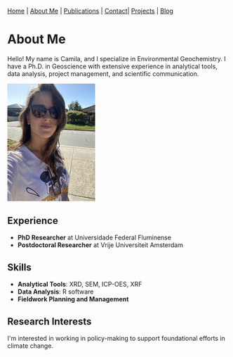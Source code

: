 [Home](./index.md) | [About Me](./about.md) | [Publications](./Publications.md) | [Contact](./contact.md)| [Projects](./projects.md) | [Blog](./blog.md)

# About Me

Hello! My name is Camila, and I specialize in Environmental Geochemistry. I have a Ph.D. in Geoscience with extensive experience in analytical tools, data analysis, project management, and scientific communication.

<img src="IMG_4007.jpeg" alt="Myself" width="200" class="center-image">


## Experience

- **PhD Researcher** at Universidade Federal Fluminense
- **Postdoctoral Researcher** at Vrije Universiteit Amsterdam

## Skills

- **Analytical Tools**: XRD, SEM, ICP-OES, XRF
- **Data Analysis**: R software
- **Fieldwork Planning and Management**

## Research Interests

I'm interested in working in policy-making to support foundational efforts in climate change.
